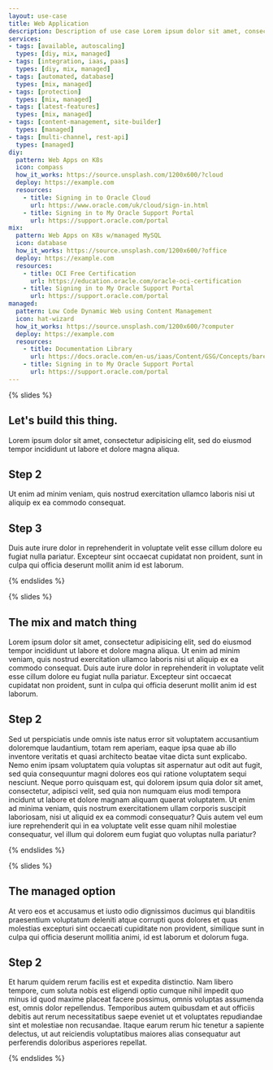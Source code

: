 ```yaml
---
layout: use-case
title: Web Application
description: Description of use case Lorem ipsum dolor sit amet, consectetur adipisicing elit, sed do eiusmod tempor. Incididunt ut labore et dolore magna aliqua. Ut enim ad minim veniam, quis nostrud exercitation.
services:
- tags: [available, autoscaling]
  types: [diy, mix, managed]
- tags: [integration, iaas, paas]
  types: [diy, mix, managed]
- tags: [automated, database]
  types: [mix, managed]
- tags: [protection]
  types: [mix, managed]
- tags: [latest-features]
  types: [mix, managed]
- tags: [content-management, site-builder]
  types: [managed]
- tags: [multi-channel, rest-api]
  types: [managed]
diy: 
  pattern: Web Apps on K8s
  icon: compass
  how_it_works: https://source.unsplash.com/1200x600/?cloud
  deploy: https://example.com
  resources:
    - title: Signing in to Oracle Cloud
      url: https://www.oracle.com/uk/cloud/sign-in.html
    - title: Signing in to My Oracle Support Portal
      url: https://support.oracle.com/portal
mix: 
  pattern: Web Apps on K8s w/managed MySQL
  icon: database
  how_it_works: https://source.unsplash.com/1200x600/?office
  deploy: https://example.com
  resources:
    - title: OCI Free Certification
      url: https://education.oracle.com/oracle-oci-certification
    - title: Signing in to My Oracle Support Portal
      url: https://support.oracle.com/portal
managed: 
  pattern: Low Code Dynamic Web using Content Management
  icon: hat-wizard
  how_it_works: https://source.unsplash.com/1200x600/?computer
  deploy: https://example.com
  resources:
    - title: Documentation Library
      url: https://docs.oracle.com/en-us/iaas/Content/GSG/Concepts/baremetalintro.htm
    - title: Signing in to My Oracle Support Portal
      url: https://support.oracle.com/portal
---
```

<div class="slides diy" markdown=1>

{% slides %}

## Let's build this thing.

Lorem ipsum dolor sit amet, consectetur adipisicing elit, sed do eiusmod tempor incididunt ut labore et dolore magna aliqua. 

## Step 2

Ut enim ad minim veniam, quis nostrud exercitation ullamco laboris nisi ut aliquip ex ea commodo consequat. 

## Step 3

Duis aute irure dolor in reprehenderit in voluptate velit esse cillum dolore eu fugiat nulla pariatur. Excepteur sint occaecat cupidatat non proident, sunt in culpa qui officia deserunt mollit anim id est laborum.

{% endslides %}

</div>

<div class="slides mix" markdown=1>

{% slides %}

## The mix and match thing

Lorem ipsum dolor sit amet, consectetur adipisicing elit, sed do eiusmod tempor incididunt ut labore et dolore magna aliqua. Ut enim ad minim veniam, quis nostrud exercitation ullamco laboris nisi ut aliquip ex ea commodo consequat. Duis aute irure dolor in reprehenderit in voluptate velit esse cillum dolore eu fugiat nulla pariatur. Excepteur sint occaecat cupidatat non proident, sunt in culpa qui officia deserunt mollit anim id est laborum.

## Step 2

Sed ut perspiciatis unde omnis iste natus error sit voluptatem accusantium doloremque laudantium, totam rem aperiam, eaque ipsa quae ab illo inventore veritatis et quasi architecto beatae vitae dicta sunt explicabo. Nemo enim ipsam voluptatem quia voluptas sit aspernatur aut odit aut fugit, sed quia consequuntur magni dolores eos qui ratione voluptatem sequi nesciunt. Neque porro quisquam est, qui dolorem ipsum quia dolor sit amet, consectetur, adipisci velit, sed quia non numquam eius modi tempora incidunt ut labore et dolore magnam aliquam quaerat voluptatem. Ut enim ad minima veniam, quis nostrum exercitationem ullam corporis suscipit laboriosam, nisi ut aliquid ex ea commodi consequatur? Quis autem vel eum iure reprehenderit qui in ea voluptate velit esse quam nihil molestiae consequatur, vel illum qui dolorem eum fugiat quo voluptas nulla pariatur?

{% endslides %}

</div>

<div class="slides managed" markdown=1>

{% slides %}

## The managed option

At vero eos et accusamus et iusto odio dignissimos ducimus qui blanditiis praesentium voluptatum deleniti atque corrupti quos dolores et quas molestias excepturi sint occaecati cupiditate non provident, similique sunt in culpa qui officia deserunt mollitia animi, id est laborum et dolorum fuga. 

## Step 2

Et harum quidem rerum facilis est et expedita distinctio. Nam libero tempore, cum soluta nobis est eligendi optio cumque nihil impedit quo minus id quod maxime placeat facere possimus, omnis voluptas assumenda est, omnis dolor repellendus. Temporibus autem quibusdam et aut officiis debitis aut rerum necessitatibus saepe eveniet ut et voluptates repudiandae sint et molestiae non recusandae. Itaque earum rerum hic tenetur a sapiente delectus, ut aut reiciendis voluptatibus maiores alias consequatur aut perferendis doloribus asperiores repellat.

{% endslides %}

</div>
